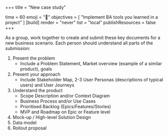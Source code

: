 
+++
title = "New case study"

time = 60
emoji = "🤖"
objectives = [
    "Implement BA tools you learned in a project"
]
[build]
  render = "never"
  list = "local"
  publishResources = false
+++

As a group, work together to create and submit these key documents for a new business scenario. Each person should understand all parts of the submission:

1. Present the problem 
   - Include a Problem Statement, Market overview (example of a similar product), goals 
2. Present your approach 
   - Include Stakeholder Map, 2-3 User Personas (descriptions of typical users) and User Journeys 
3. Understand the product
    - Scope Description and/or Context Diagram
    - Business Process and/or Use Cases
    - Prioritised Backlog (Epics/Features/Stories)
    - MVP and Roadmap on Epic or Feature level
4. Mock-up / High-level Solution Design
5. Data model
6. Rollout proposal
